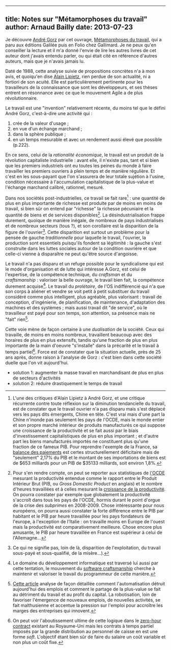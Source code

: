 ------------
title: Notes sur "Métamorphoses du travail"
author: Arnaud Bailly 
date: 2013-07-23
------------

Je découvre [André Gorz](http://fr.wikipedia.org/wiki/Andr%C3%A9_Gorz)
par cet ouvrage,
[Métamorphoses du travail](http://www.editions-galilee.fr/f/index.php?sp=liv&livre_id=2857),
qui a paru aux éditions Galilée puis en Folio chez Gallimard. Je ne
peux qu'en conseiller la lecture et il m'a donné l'envie de lire les
autres livres de cet auteur dont j'avais entendu parler, ou qui était
cité en référence d'autres auteurs, mais que je n'avais jamais lu.

Daté de 1988, cette analyse suivie de propositions concrètes n'a à mon
avis, et quoiqu'en dise
[Alain Lipietz](http://lipietz.net/spip.php?article2152), rien perdue
de son actualité, ni a fortiori de son acuité. Elle est
particulièrement pertinente pour les travailleurs de la connaissance
que sont les développeurs, et ses thèses entrent en résonnance avec ce
que le mouvement Agile a de plus révolutionnaire.

Le travail est une "invention" relativement récente, du moins tel que
le défini André Gorz, c'est-à-dire une activité qui :

1. crée de la valeur d'usage ;
2. en vue d'un échange marchand ;
3. dans la sphère publique ;
4. en un temps mesurable et avec un rendement aussi élevé que
   possible (p.222). 

En ce sens, celui de la *rationalité économique*, le travail est un
produit de la révolution capitaliste industrielle : avant elle, il
n'existe pas, tant et si bien que les premiers industriels ont eu
toutes les peines du monde à faire travailler les premiers ouvriers à
plein temps et de manière régulière. Et c'est en les sous-payant que
l'on s'assurera de leur totale sujétion à l'usine, condition
nécessaire à l'accumulation capitalistique de la plus-value et
l'échange marchand calibré, rationnel, mesuré.

Dans nos sociétés post-industrielles, ce travail se fait rare[^3] : une
quantité de plus en plus importante de richesse est produite par de
moins en moins de travail, si bien sûr on entend par "richesse" la richesse
pécuniaire et la quantité de biens et de services disponibles[^1]. La
désindustrialisation frappe durement, quoique de manière inégale, de
nombreux de pays industrialisés et de nombreux secteurs (tous ?), et
son corollaire est la disparition de la figure de l'ouvrier[^2]. Cette
disparition est surtout un problème pour la pensée de gauche
*traditionnelle* pour laquelle le travail, l'ouvrier, la production
sont essentiels puisqu'ils fondent sa légitimité : la gauche s'est
construite dans les luttes sociales autour de la condition ouvrière et
que celle-ci vienne à disparaître ne peut qu'être source d'angoisse. 

Le travail n'a pas disparu et un refuge possible pour le syndicalisme qui est le mode d'organisation et de lutte qui intéresse
A.Gorz, est celui de l'expertise, de la compétence technique, du *craftsman* et du *craftsmanship* : valoriser la belle ouvrage,
le travail bien fait, la compétence durement acquise[^4]. Le travail du *prolétaire*, de l'OS indifférencié qui n'a que son corps à
aliéner et vendre se voit petit à petit substituer du travail considéré comme plus intelligent, plus agréable, plus valorisant :
travail de conception, d'ingénierie, de planification, de maintenance, d'adaptation des machines et des systèmes ; mais aussi
travail dit "de service", où le travailleur est payé pour son temps, son attention, sa présence mais ne "fait" rien[^6]. 

Cette voie mène de façon certaine à une *dualisation* de la société. Ceux qui
travaille, de moins en moins nombreux, travaillent beaucoup avec des horaires de plus en plus extensifs, tandis qu'une fraction de
plus en plus importante de la main d'oeuvre "s'installe" dans la précarité et le travail à temps partiel[^5]. Force est de
constater que la situation actuelle, près de 25 ans après, donne raison à l'analyse de Gorz : c'est bien dans cette société duelle
que l'on vit aujourd'hui.

* solution 1: augmenter la masse travail en marchandisant de plus en plus de secteurs d'activités
* solution 2: réduire drastiquement le temps de travail

[^6]: [Cette article](http://internetactu.blog.lemonde.fr/2013/08/02/ou-va-leconomie-numerique-robotisation-ou-monopolisation/)
analyse de façon détaillée comment l'automatisation détruit aujourd'hui des emplois et comment le partage de la plus-value se
fait au détriment du travail et au profit du capital. La robotisation, loin de favoriser l'émergence de nouveaux emplois, de
nouvelles activités, se fait malthusienne et accentue la pression sur l'emploi pour accroître les marges des entreprises qui
innovent.

[^5]: On peut voir l'aboutissement ultime de cette logique dans le
[zero-hour contract](http://en.wikipedia.org/wiki/Zero-hour_contract) existant au Royaume-Uni mais les contrats à temps partiel
imposés par la grande distribution au personnel de caisse en est une forme *soft*. L'objectif étant bien sûr de faire du salaire
un coût variable et non plus un coût fixe. 

[^4]: Le domaine du développement informatique est traversé lui aussi par cette tentation, le mouvement du
[software craftsmanship](http://manifesto.softwarecraftsmanship.org/) cherche à maintenir et valoriser le travail du programmeur
de cette manière. 

[^2]: Ce qui ne signifie pas, loin de là, disparition de
l'exploitation, du travail sous-payé et sous-qualifié, de la
misère...).

[^3]: L'une des critiques d'Alain Lipietz à André Gorz, et une
critique récurrente contre toute réflexion sur la diminution
tendancielle du travail, est de constater que le travail ouvrier n'a
pas disparu mais s'est déplacé vers les pays dits émergents, Chine en
tête. C'est vrai mais d'une part la Chine n'inonde pas seulement les
pays de l'OCDE, mais le monde entier et son propre marché intérieur de
produits manufacturés ce qui suppose une croissance de la productivité
et se fait aussi par le biais d'investissement capitalistiques de plus
en plus important ; et d'autre part les biens manufacturés importés ne
constituent plus qu'une fraction de ce fameux PIB. Pour reprendre
l'exemple de la France, sa
[balance des paiements](http://stats.oecd.org/Index.aspx?DataSetCode=PDYGTH)
est certes structurellement déficitaire mais de "seulement" 2,17% du
PIB et le montant de ses importations de biens est de $653 milliards
pour un PIB de $35133 milliards, soit environ 1,8%. 

[^1]: Pour s'en rendre compte, on peut se reporter aux statistiques de
[l'OCDE](http://stats.oecd.org/Index.aspx?DatasetCode=ANHRS) mesurant
la productivité entendue comme le rapport entre le Produit Intérieur
Brut (PIB, ou *Gross Domestic Product* en anglais) et le nombre
d'heures travaillées et à celles mesurant la
[croissance de la productivité](http://stats.oecd.org/Index.aspx?DataSetCode=PDYGTH). On
pourra constater par exemple que globalement la productivité s'accroît
dans tous les pays de l'OCDE,  hormis durant le point d'orgue de la
crise des *subprimes* en 2008-2009. Chose intéressante pour nous
européens, on pourra aussi constater la forte différence entre le
PIB par habitant et le PIB par heure travaillée pour les pays
fondateurs de l'europe, à l'exception de l'Italie : on travaille moins
en Europe de l'ouest mais la productivité est comparativement
meilleure. Chose encore plus amusante, le PIB par heure travaillée en
France est supérieur à celui de l'Allemagne... 
